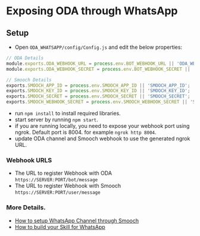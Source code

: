 # Exposing ODA through WhatsApp

## Setup

* Open `ODA_WHATSAPP/config/Config.js` and edit the below properties:

```javascript
// ODA Details
module.exports.ODA_WEBHOOK_URL = process.env.BOT_WEBHOOK_URL || 'ODA_WEBHOOK_URL';
module.exports.ODA_WEBHOOK_SECRET = process.env.BOT_WEBHOOK_SECRET || 'ODA_WEBHOOK_SECRET';

// Smooch Details
exports.SMOOCH_APP_ID = process.env.SMOOCH_APP_ID || 'SMOOCH_APP_ID';
exports.SMOOCH_KEY_ID = process.env.SMOOCH_KEY_ID || 'SMOOCH_KEY_ID';
exports.SMOOCH_SECRET = process.env.SMOOCH_SECRET || 'SMOOCH_SECRET';
exports.SMOOCH_WEBHOOK_SECRET = process.env.SMOOCH_WEBHOOK_SECRET || 'SMOOCH_WEBHOOK_SECRET';
```

* run `npm install` to install required libraries.
* start server by running `npm start`.
* if you are running locally, you need to expose your webhook port using ngrok. Default port is 8004. for example `ngrok http 8004`.
* update ODA channel and Smooch webhook to use the generated ngrok URL.

### Webhook URLS
* The URL to register Webhook with ODA `https://SERVER:PORT/bot/message`
* The URL to register Webhook with Smooch `https://SERVER:PORT/user/message`

### More Details.
* [How to setup WhatsApp Channel through Smooch](https://confluence.oraclecorp.com/confluence/display/IBS/WhatsApp+Channel)
* [How to build your Skill for WhatsApp](https://confluence.oraclecorp.com/confluence/display/IBS/Compatibility)

